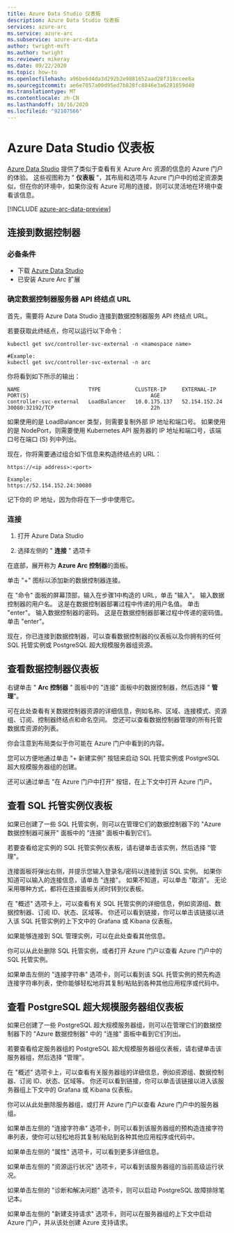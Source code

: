 ```yaml
---
title: Azure Data Studio 仪表板
description: Azure Data Studio 仪表板
services: azure-arc
ms.service: azure-arc
ms.subservice: azure-arc-data
author: twright-msft
ms.author: twright
ms.reviewer: mikeray
ms.date: 09/22/2020
ms.topic: how-to
ms.openlocfilehash: a96be6d4da3d292b2e9881652aad28f318ccee8a
ms.sourcegitcommit: ae6e7057a00d95ed7b828fc8846e3a6281859d40
ms.translationtype: MT
ms.contentlocale: zh-CN
ms.lasthandoff: 10/16/2020
ms.locfileid: "92107566"
---
```

# <a name="azure-data-studio-dashboards"></a>Azure Data Studio 仪表板

[Azure Data Studio](/sql/azure-data-studio/what-is) 提供了类似于查看有关 Azure Arc 资源的信息的 Azure 门户的体验。  这些视图称为 " **仪表板** "，其布局和选项与 Azure 门户中的给定资源类似，但在你的环境中，如果你没有 Azure 可用的连接，则可以灵活地在环境中查看该信息。

[!INCLUDE [azure-arc-data-preview](../../../includes/azure-arc-data-preview.md)]

## <a name="connecting-to-a-data-controller"></a>连接到数据控制器

### <a name="prerequisites"></a>必备条件

- 下载 [Azure Data Studio](/sql/azure-data-studio/download-azure-data-studio)
- 已安装 Azure Arc 扩展

### <a name="determine-the-data-controller-server-api-endpoint-url"></a>确定数据控制器服务器 API 终结点 URL

首先，需要将 Azure Data Studio 连接到数据控制器服务 API 终结点 URL。

若要获取此终结点，你可以运行以下命令：

```console
kubectl get svc/controller-svc-external -n <namespace name>

#Example:
kubectl get svc/controller-svc-external -n arc
```

你将看到如下所示的输出：

```console
NAME                      TYPE           CLUSTER-IP     EXTERNAL-IP      PORT(S)                                       AGE
controller-svc-external   LoadBalancer   10.0.175.137   52.154.152.24    30080:32192/TCP                               22h
```

如果使用的是 LoadBalancer 类型，则需要复制外部 IP 地址和端口号。 如果使用的是 NodePort，则需要使用 Kubernetes API 服务器的 IP 地址和端口号，该端口号在端口 (S) 列中列出。

现在，你将需要通过组合如下信息来构造终结点的 URL：

```console
https://<ip address>:<port>

Example:
https://52.154.152.24:30080
```

记下你的 IP 地址，因为你将在下一步中使用它。

### <a name="connect"></a>连接

1. 打开 Azure Data Studio

1. 选择左侧的 " **连接** " 选项卡

在底部，展开称为 **Azure Arc 控制器**的面板。

单击 "+" 图标以添加新的数据控制器连接。

在 "命令" 面板的屏幕顶部，输入在步骤1中构造的 URL，单击 "输入"。
输入数据控制器的用户名。  这是在数据控制器部署过程中传递的用户名值。  单击 "enter"。
输入数据控制器的密码。  这是在数据控制器部署过程中传递的密码值。 单击 "enter"。

现在，你已连接到数据控制器，可以查看数据控制器的仪表板以及你拥有的任何 SQL 托管实例或 PostgreSQL 超大规模服务器组资源。

## <a name="view-the-data-controller-dashboard"></a>查看数据控制器仪表板

右键单击 " **Arc 控制器** " 面板中的 "连接" 面板中的数据控制器，然后选择 " **管理**"。

可在此处查看有关数据控制器资源的详细信息，例如名称、区域、连接模式、资源组、订阅、控制器终结点和命名空间。  您还可以查看数据控制器管理的所有托管数据库资源的列表。

你会注意到布局类似于你可能在 Azure 门户中看到的内容。

您可以方便地通过单击 "+ 新建实例" 按钮来启动 SQL 托管实例或 PostgreSQL 超大规模服务器组的创建。

还可以通过单击 "在 Azure 门户中打开" 按钮，在上下文中打开 Azure 门户。

## <a name="view-the-sql-managed-instance-dashboards"></a>查看 SQL 托管实例仪表板

如果已创建了一些 SQL 托管实例，则可以在管理它们的数据控制器下的 "Azure 数据控制器可展开" 面板中的 "连接" 面板中看到它们。

若要查看给定实例的 SQL 托管实例仪表板，请右键单击该实例，然后选择 "管理"。

连接面板将弹出右侧，并提示您输入登录名/密码以连接到该 SQL 实例。 如果你知道可以输入的连接信息，请单击 "连接"。  如果不知道，可以单击 "取消"。  无论采用哪种方式，都将在连接面板关闭时转到仪表板。

在 "概述" 选项卡上，可以查看有关 SQL 托管实例的详细信息，例如资源组、数据控制器、订阅 ID、状态、区域等。  你还可以看到链接，你可以单击该链接以进入该 SQL 托管实例的上下文中的 Grafana 或 Kibana 仪表板。

如果能够连接到 SQL 管理实例，可以在此处查看其他信息。

你可以从此处删除 SQL 托管实例，或者打开 Azure 门户以查看 Azure 门户中的 SQL 托管实例。

如果单击左侧的 "连接字符串" 选项卡，则可以看到该 SQL 托管实例的预先构造连接字符串列表，使你能够轻松地将其复制/粘贴到各种其他应用程序或代码中。

## <a name="view-the-postgresql-hyperscale-server-group-dashboards"></a>查看 PostgreSQL 超大规模服务器组仪表板

如果已创建了一些 PostgreSQL 超大规模服务器组，则可以在管理它们的数据控制器下的 "Azure 数据控制器" 中的 "连接" 面板中看到它们列出。

若要查看给定服务器组的 PostgreSQL 超大规模服务器组仪表板，请右键单击该服务器组，然后选择 "管理"。

在 "概述" 选项卡上，可以查看有关服务器组的详细信息，例如资源组、数据控制器、订阅 ID、状态、区域等。  你还可以看到链接，你可以单击该链接以进入该服务器组上下文中的 Grafana 或 Kibana 仪表板。

你可以从此处删除服务器组，或打开 Azure 门户以查看 Azure 门户中的服务器组。

如果单击左侧的 "连接字符串" 选项卡，则可以看到该服务器组的预构造连接字符串列表，使你可以轻松地将其复制/粘贴到各种其他应用程序或代码中。

如果单击左侧的 "属性" 选项卡，可以看到更多详细信息。

如果单击左侧的 "资源运行状况" 选项卡，可以看到该服务器组的当前高级运行状况。

如果单击左侧的 "诊断和解决问题" 选项卡，则可以启动 PostgreSQL 故障排除笔记本。

如果单击左侧的 "新建支持请求" 选项卡，则可以在服务器组的上下文中启动 Azure 门户，并从该处创建 Azure 支持请求。